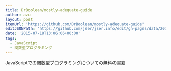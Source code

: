 ```yaml
---
title: DrBoolean/mostly-adequate-guide
author: azu
layout: post
itemUrl: 'https://github.com/DrBoolean/mostly-adequate-guide'
editJSONPath: 'https://github.com/jser/jser.info/edit/gh-pages/data/2015/07/index.json'
date: '2015-07-18T13:06:06+00:00'
tags:
  - JavaScript
  - 関数型プログラミング
---
```

JavaScriptでの関数型プログラミングについての無料の書籍
